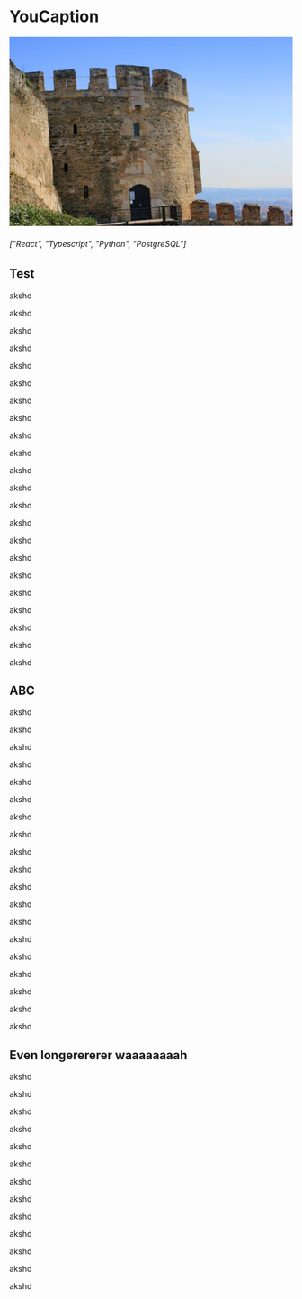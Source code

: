 # YouCaption

![Test Image](./images/kastra.jpg)

###### ["React", "Typescript", "Python", "PostgreSQL"]

## Test

akshd

akshd

akshd

akshd

akshd

akshd

akshd

akshd

akshd

akshd

akshd

akshd

akshd

akshd

akshd

akshd

akshd

akshd

akshd

akshd

akshd

akshd

## ABC

akshd

akshd

akshd

akshd

akshd

akshd

akshd

akshd

akshd

akshd

akshd

akshd

akshd

akshd

akshd

akshd

akshd

akshd

akshd

## Even longerererer waaaaaaaah

akshd

akshd

akshd

akshd

akshd

akshd

akshd

akshd

akshd

akshd

akshd

akshd

akshd
